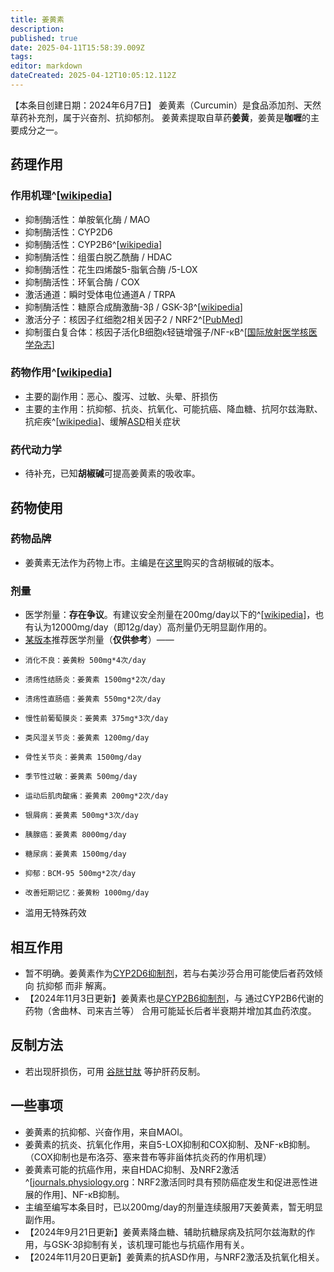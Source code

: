 ```yaml
---
title: 姜黄素
description: 
published: true
date: 2025-04-11T15:58:39.009Z
tags: 
editor: markdown
dateCreated: 2025-04-12T10:05:12.112Z
---
```


【本条目创建日期：2024年6月7日】
姜黄素（Curcumin）是食品添加剂、天然草药补充剂，属于兴奋剂、抗抑郁剂。
姜黄素提取自草药**姜黄**，姜黄是**咖喱**的主要成分之一。
## 药理作用
### 作用机理^[[wikipedia](https://en.wikipedia.org/wiki/Curcumin)]
- 抑制酶活性：单胺氧化酶 / MAO
- 抑制酶活性：CYP2D6
- 抑制酶活性：CYP2B6^[[wikipedia](https://en.wikipedia.org/wiki/CYP2B6#CYP2B6_ligands)]
- 抑制酶活性：组蛋白脱乙酰酶 / HDAC
- 抑制酶活性：花生四烯酸5-脂氧合酶 /5-LOX
- 抑制酶活性：环氧合酶 / COX
- 激活通道：瞬时受体电位通道A / TRPA
- 抑制酶活性：糖原合成酶激酶-3β / GSK-3β^[[wikipedia](https://en.wikipedia.org/wiki/GSK-3#Curcumin)]
- 激活分子：核因子红细胞2相关因子2 / NRF2^[[PubMed](https://pubmed.ncbi.nlm.nih.gov/31622191/)]
- 抑制蛋白复合体：核因子活化B细胞κ轻链增强子/NF-κB^[[国际放射医学核医学杂志](http://www.ijrmnm.com/article/doi/10.3760/cma.j.issn.1673-4114.2013.04.011)]
### 药物作用^[[wikipedia](https://en.wikipedia.org/wiki/Curcumin)]
- 主要的副作用：恶心、腹泻、过敏、头晕、肝损伤
- 主要的主作用：抗抑郁、抗炎、抗氧化、可能抗癌、降血糖、抗阿尔兹海默、抗疟疾^[[wikipedia](https://en.wikipedia.org/wiki/GSK-3#Curcumin)]、缓解[ASD](/psychiatry/ASD)相关症状
### 药代动力学
- 待补充，已知**胡椒碱**可提高姜黄素的吸收率。
## 药物使用
### 药物品牌
- 姜黄素无法作为药物上市。主编是在[这里](https://item.taobao.com/item.htm?id=775959993626)购买的含胡椒碱的版本。
### 剂量
- 医学剂量：**存在争议**。有建议安全剂量在200mg/day以下的^[[wikipedia](https://zh.wikipedia.org/wiki/%E5%A7%9C%E9%BB%84%E7%B4%A0#%E9%A3%9F%E7%94%A8%E6%94%9D%E5%8F%96%E9%87%8F)]，也有认为12000mg/day（即12g/day）高剂量仍无明显副作用的。
- [某版本](https://mp.weixin.qq.com/s/g1RfQZ5BR1hml93E_y1NvQ)推荐医学剂量（**仅供参考**）——
-     消化不良：姜黄粉 500mg*4次/day
-     溃疡性结肠炎：姜黄素 1500mg*2次/day
-     溃疡性直肠癌：姜黄素 550mg*2次/day
-     慢性前葡萄膜炎：姜黄素 375mg*3次/day
-     类风湿关节炎：姜黄素 1200mg/day
-     骨性关节炎：姜黄素 1500mg/day
-     季节性过敏：姜黄素 500mg/day
-     运动后肌肉酸痛：姜黄素 200mg*2次/day
-     银屑病：姜黄素 500mg*3次/day
-     胰腺癌：姜黄素 8000mg/day
-     糖尿病：姜黄素 1500mg/day
-     抑郁：BCM-95 500mg*2次/day
-     改善短期记忆：姜黄粉 1000mg/day
- 滥用无特殊药效
## 相互作用
- 暂不明确。姜黄素作为[CYP2D6抑制剂](/t/cyp2d6抑制剂)，若与右美沙芬合用可能使后者药效倾向 抗抑郁 而非 解离。
- 【2024年11月3日更新】姜黄素也是[CYP2B6抑制剂](/t/cyp2b6抑制剂)，与 通过CYP2B6代谢的药物（舍曲林、司来吉兰等） 合用可能延长后者半衰期并增加其血药浓度。
## 反制方法
- 若出现肝损伤，可用 [谷胱甘肽](/drugs/谷胱甘肽.md) 等护肝药反制。
## 一些事项
- 姜黄素的抗抑郁、兴奋作用，来自MAOI。
- 姜黄素的抗炎、抗氧化作用，来自5-LOX抑制和COX抑制、及NF-κB抑制。（COX抑制也是布洛芬、塞来昔布等非甾体抗炎药的作用机理）
- 姜黄素可能的抗癌作用，来自HDAC抑制、及NRF2激活^[[journals.physiology.org](https://journals.physiology.org/doi/full/10.1152/physrev.00023.2017)：NRF2激活同时具有预防癌症发生和促进恶性进展的作用]、NF-κB抑制。
- 主编至编写本条目时，已以200mg/day的剂量连续服用7天姜黄素，暂无明显副作用。
- 【2024年9月21日更新】姜黄素降血糖、辅助抗糖尿病及抗阿尔兹海默的作用，与GSK-3β抑制有关，该机理可能也与抗癌作用有关。
- 【2024年11月20日更新】姜黄素的抗ASD作用，与NRF2激活及抗氧化相关。

